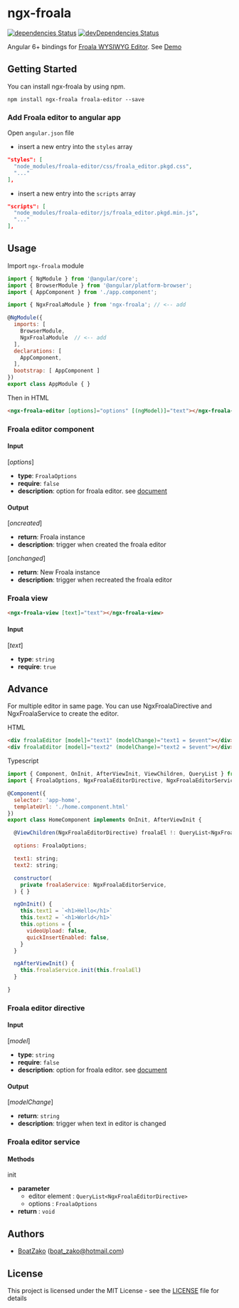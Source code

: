 # ngx-froala

[![dependencies Status](https://david-dm.org/BoatZako/ngx-froala/status.svg)](https://david-dm.org/BoatZako/ngx-froala)
[![devDependencies Status](https://david-dm.org/BoatZako/ngx-froala/dev-status.svg)](https://david-dm.org/BoatZako/ngx-froala?type=dev)

Angular 6+ bindings for [Froala WYSIWYG Editor](https://www.froala.com/wysiwyg-editor). 
See [Demo](https://ngx-froala-demo.stackblitz.io)

## Getting Started

You can install ngx-froala by using npm.

```
npm install ngx-froala froala-editor --save
```

### Add Froala editor to angular app

Open `angular.json` file 
- insert a new entry into the `styles` array
```json
"styles": [
  "node_modules/froala-editor/css/froala_editor.pkgd.css",
  "..."
],
```
- insert a new entry into the `scripts` array
```json
"scripts": [
  "node_modules/froala-editor/js/froala_editor.pkgd.min.js",
  "..."
],
```


## Usage

Import `ngx-froala` module
```js
import { NgModule } from '@angular/core';
import { BrowserModule } from '@angular/platform-browser';
import { AppComponent } from './app.component';

import { NgxFroalaModule } from 'ngx-froala'; // <-- add

@NgModule({
  imports: [
    BrowserModule, 
    NgxFroalaModule  // <-- add
  ],
  declarations: [ 
    AppComponent,
  ],
  bootstrap: [ AppComponent ]
})
export class AppModule { }

```

Then in HTML

```html
<ngx-froala-editor [options]="options" [(ngModel)]="text"></ngx-froala-editor>
```

### Froala editor component
#### Input

[*options*]
  - **type**: `FroalaOptions`
  - **require**: `false`
  - **description**: option for froala editor. see [document](https://www.froala.com/wysiwyg-editor/docs/options)

#### Output

[*oncreated*]
  - **return**: Froala instance
  - **description**: trigger when created the froala editor

[*onchanged*]
  - **return**: New Froala instance
  - **description**: trigger when recreated the froala editor

### Froala view
```html
<ngx-froala-view [text]="text"></ngx-froala-view>
```

#### Input

[*text*]
  - **type**: `string`
  - **require**: `true`

## Advance
For multiple editor in same page. You can use NgxFroalaDirective and NgxFroalaService to create the editor.

HTML
```html
<div froalaEditor [model]="text1" (modelChange)="text1 = $event"></div>
<div froalaEditor [model]="text2" (modelChange)="text2 = $event"></div>
```

Typescript
```js
import { Component, OnInit, AfterViewInit, ViewChildren, QueryList } from '@angular/core';
import { FroalaOptions, NgxFroalaEditorDirective, NgxFroalaEditorService } from 'ngx-froala';

@Component({
  selector: 'app-home',
  templateUrl: './home.component.html'
})
export class HomeComponent implements OnInit, AfterViewInit {

  @ViewChildren(NgxFroalaEditorDirective) froalaEl !: QueryList<NgxFroalaEditorDirective>

  options: FroalaOptions;

  text1: string;
  text2: string;

  constructor(
    private froalaService: NgxFroalaEditorService,
  ) { }

  ngOnInit() {
    this.text1 = `<h1>Hello</h1>`
    this.text2 = `<h1>World</h1>`
    this.options = {
      videoUpload: false,
      quickInsertEnabled: false,
    }
  }

  ngAfterViewInit() {
    this.froalaService.init(this.froalaEl)
  }

}
```

### Froala editor directive
#### Input

[*model*]
  - **type**: `string`
  - **require**: `false`
  - **description**: option for froala editor. see [document](https://www.froala.com/wysiwyg-editor/docs/options)

#### Output

[*modelChange*]
  - **return**: `string`
  - **description**: trigger when text in editor is changed

### Froala editor service

#### Methods
init
  - **parameter**
    - editor element : `QueryList<NgxFroalaEditorDirective>`
    - options : `FroalaOptions`
  - **return** : `void`

## Authors

* [BoatZako](https://github.com/BoatZako/) (boat_zako@hotmail.com)

## License

This project is licensed under the MIT License - see the [LICENSE](LICENSE) file for details
